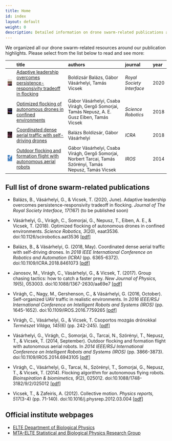 ```yaml
---
title: Home
id: index
layout: default
weight: 0
description: Detailed information on drone swarm-related publications at ELTE Department of Biological Physics
---
```


We organized all our drone swarm-related resources around our publication highlights. Please select from the list below to read and see more:

|      | title | authors | journal | year |
| :--- | :---- | :------ | :------ | :--- |
| [<img src="assets/img/interface2020.jpg" alt="Interface 2020 June Cover" width="100" />](interface2020.md) | [Adaptive leadership overcomes persistence-responsivity tradeoff in flocking](interface2020.md) | Boldizsár Balázs, Gábor Vásárhelyi, Tamás Vicsek | _Royal Society Interface_ | 2020 |
| [<img src="assets/img/scirob2018.jpg" alt="Science Robotics 2018 July Cover" width="100" />](scirob2018.md) | [Optimized flocking of autonomous drones in confined environments](scirob2018.md) | Gábor Vásárhelyi, Csaba Virágh, Gergő Somorjai, Tamás Nepusz, A. E. Gusz Eiben, Tamás Vicsek | _Science Robotics_ | 2018 |
| [<img src="assets/img/icra2018.jpg" alt="ICRA2018" width="100" />](icra2018.md) | [Coordinated dense aerial traffic with self-driving drones](icra2018.md) | Balázs Boldizsár, Gábor Vásárhelyi | _ICRA_ | 2018 |
| [<img src="assets/img/iros2014.jpg" alt="IROS2014" width="100" />](iros2014.md) | [Outdoor flocking and formation flight with autonomous aerial robots](iros2014.md) | Gábor Vásárhelyi, Csaba Virágh, Gergő Somorjai, Norbert Tarcai, Tamás Szörényi, Tamás Nepusz, Tamás Vicsek | _IROS_ | 2014 |

## Full list of drone swarm-related publications

* Balázs, B., Vásárhelyi, G., & Vicsek, T. (2020, June). Adaptive leadership overcomes persistence-responsivity tradeoff in flocking. _Journal of The Royal Society Interface, 17_(167) (to be published soon)

* Vásárhelyi, G., Virágh, C., Somorjai, G., Nepusz, T., Eiben, A. E., & Vicsek, T. (2018). Optimized flocking of autonomous drones in confined environments. _Science Robotics, 3_(20), eaat3536.
doi:10.1126/scirobotics.aat3536
[[pdf]](https://hal.elte.hu/~vasarhelyi/doc/vasarhelyi2018optimized.pdf)

* Balázs, B., & Vásárhelyi, G. (2018, May). Coordinated dense aerial traffic with self-driving drones. In _2018 IEEE International Conference on Robotics and Automation (ICRA)_ (pp. 6365-6372).
doi:10.1109/ICRA.2018.8461073
[[pdf]](https://hal.elte.hu/~vasarhelyi/doc/balazs2018coordinated.pdf)

* Janosov, M., Virágh, C., Vásárhelyi, G., & Vicsek, T. (2017). Group chasing tactics: how to catch a faster prey. _New Journal of Physics, 19_(5), 053003.
doi:10.1088/1367-2630/aa69e7
[[pdf]](http://hal.elte.hu/~vasarhelyi/doc/janosov2017group.pdf)

* Virágh, C., Nagy, M., Gershenson, C., & Vásárhelyi, G. (2016, October). Self-organized UAV traffic in realistic environments. In _2016 IEEE/RSJ International Conference on Intelligent Robots and Systems (IROS)_ (pp. 1645-1652).
doi:10.1109/IROS.2016.7759265
[[pdf]](https://hal.elte.hu/~vasarhelyi/doc/viragh2016self.pdf)

* Virágh, C., Vásárhelyi, G., & Vicsek, T. Csoportos mozgás drónokkal _Természet Világa, 145_(6) (pp. 242-245).
[[pdf]](https://hal.elte.hu/~vasarhelyi/doc/viragh2014csoportos.pdf)

* Vásárhelyi, G., Virágh, C., Somorjai, G., Tarcai, N., Szörényi, T., Nepusz, T., & Vicsek, T. (2014, September). Outdoor flocking and formation flight with autonomous aerial robots. In _2014 IEEE/RSJ International Conference on Intelligent Robots and Systems (IROS)_ (pp. 3866-3873).
doi:10.1109/IROS.2014.6943105
[[pdf]](https://hal.elte.hu/~vasarhelyi/doc/vasarhelyi2014outdoor.pdf)

* Virágh, C., Vásárhelyi, G., Tarcai, N., Szörényi, T., Somorjai, G., Nepusz, T., & Vicsek, T. (2014). Flocking algorithm for autonomous flying robots. _Bioinspiration & biomimetics, 9_(2), 025012.
doi:10.1088/1748-3182/9/2/025012
[[pdf]](https://hal.elte.hu/~vasarhelyi/doc/viragh2014flocking.pdf)

* Vicsek, T., & Zafeiris, A. (2012). Collective motion. _Physics reports, 517_(3-4) (pp. 71-140).
doi:10.1016/j.physrep.2012.03.004
[[pdf]](https://arxiv.org/pdf/1010.5017)


## Official institute webpages

* [ELTE Department of Biological Physics](https://physics.elte.hu/en/BIO_research)
* [MTA-ELTE Statistical and Biological Physics Research Group](http://hal.elte.hu/)